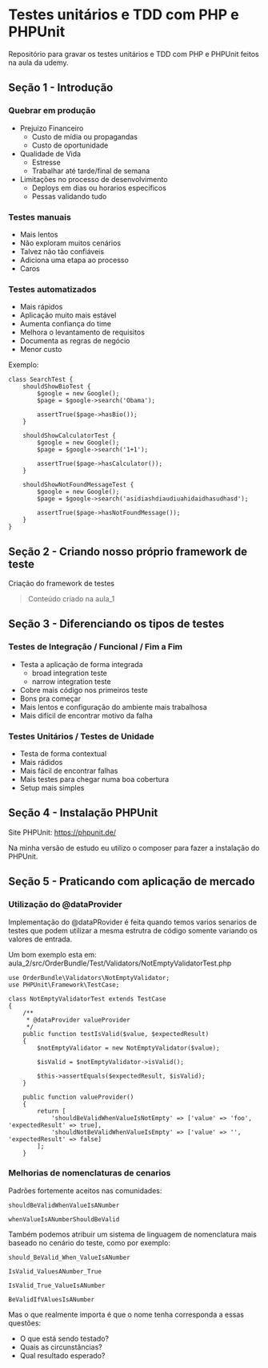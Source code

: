 # Testes unitários e TDD com PHP e PHPUnit

Repositório para gravar os testes unitários e TDD com PHP e PHPUnit feitos na aula da udemy.

## Seção 1 - Introdução
### Quebrar em produção

* Prejuizo Financeiro
  * Custo de mídia ou propagandas
  * Custo de oportunidade
* Qualidade de Vida
  * Estresse
  * Trabalhar até tarde/final de semana
* Limitações no processo de desenvolvimento
  * Deploys em dias ou horarios específicos
  * Pessas validando tudo

### Testes manuais

* Mais lentos
* Não exploram muitos cenários
* Talvez não tão confiáveis
* Adiciona uma etapa ao processo
* Caros

### Testes automatizados

* Mais rápidos
* Aplicação muito mais estável
* Aumenta confiança do time
* Melhora o levantamento de requisitos
* Documenta as regras de negócio
* Menor custo


Exemplo:

```code
class SearchTest {
    shouldShowBioTest {
        $google = new Google();
        $page = $google->search('Obama');

        assertTrue($page->hasBio());
    }

    shouldShowCalculatorTest {
        $google = new Google();
        $page = $google->search('1+1');

        assertTrue($page->hasCalculator());
    }

    shouldShowNotFoundMessageTest {
        $google = new Google();
        $page = $google->search('asidiashdiaudiuahidaidhasudhasd');
        
        assertTrue($page->hasNotFoundMessage());
    }
}

```
## Seção 2 - Criando nosso próprio framework de teste

Criação do framework de testes

> Conteúdo criado na aula_1

## Seção 3 - Diferenciando os tipos de testes

### Testes de Integração / Funcional / Fim a Fim

* Testa a aplicação de forma integrada
  * broad integration teste
  * narrow integration teste
* Cobre mais código nos primeiros teste
* Bons pra começar
* Mais lentos e configuração do ambiente mais trabalhosa
* Mais difícil de encontrar motivo da falha

### Testes Unitários / Testes de Unidade

* Testa de forma contextual
* Mais rádidos
* Mais fácil de encontrar falhas
* Mais testes para chegar numa boa cobertura
* Setup mais simples

## Seção 4 - Instalação PHPUnit

Site PHPUnit: https://phpunit.de/

Na minha versão de estudo eu utilizo o composer para fazer a instalação do PHPUnit.

## Seção 5 - Praticando com aplicação de mercado

### Utilização do @dataProvider

Implementação do @dataPRovider é feita quando temos varios senarios de testes que podem utilizar a mesma estrutra de código somente variando os valores de entrada.

Um bom exemplo esta em: aula_2/src/OrderBundle/Test/Validators/NotEmptyValidatorTest.php

```code
use OrderBundle\Validators\NotEmptyValidator;
use PHPUnit\Framework\TestCase;

class NotEmptyValidatorTest extends TestCase
{
    /**
     * @dataProvider valueProvider
     */
    public function testIsValid($value, $expectedResult)
    {
        $notEmptyValidator = new NotEmptyValidator($value);

        $isValid = $notEmptyValidator->isValid();

        $this->assertEquals($expectedResult, $isValid);
    }

    public function valueProvider()
    {
        return [
            'shouldBeValidWhenValueIsNotEmpty' => ['value' => 'foo', 'expectedResult' => true],
            'shouldNotBeValidWhenValueIsEmpty' => ['value' => '', 'expectedResult' => false]
        ];
    }
```

### Melhorias de nomenclaturas de cenarios

Padrões fortemente aceitos nas comunidades:

```text
shouldBeValidWhenValueIsANumber

whenValueIsANumberShouldBeValid
```

Também podemos atribuir um sistema de linguagem de nomenclatura mais baseado no cenário do teste, como por exemplo:

```text
should_BeValid_When_ValueIsANumber

IsValid_ValuesANumber_True

IsValid_True_ValueIsANumber

BeValidIfVAluesIsANumber
```

Mas o que realmente importa é que o nome tenha corresponda a essas questões:

* O que está sendo testado?
* Quais as circunstâncias?
* Qual resultado esperado?